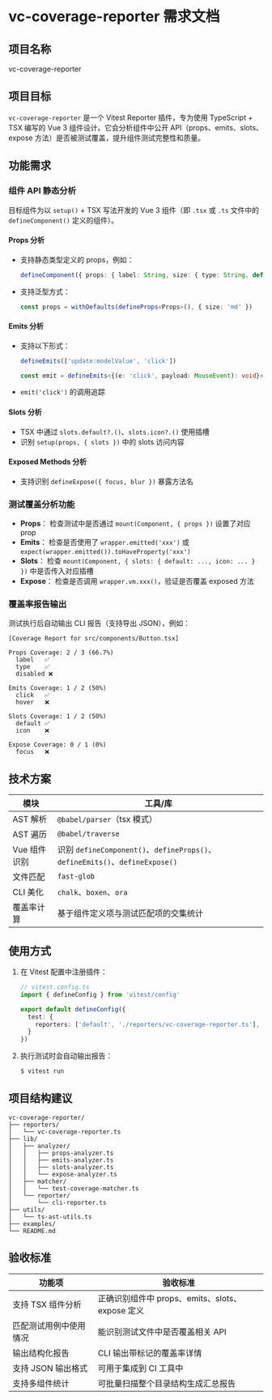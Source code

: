 # vc-coverage-reporter 需求文档

## 项目名称

vc-coverage-reporter

## 项目目标

`vc-coverage-reporter` 是一个 Vitest Reporter 插件，专为使用 TypeScript + TSX 编写的 Vue 3 组件设计。它会分析组件中公开 API（props、emits、slots、expose 方法）是否被测试覆盖，提升组件测试完整性和质量。

## 功能需求

### 组件 API 静态分析

目标组件为以 `setup()` + TSX 写法开发的 Vue 3 组件（即 `.tsx` 或 `.ts` 文件中的 `defineComponent()` 定义的组件）。

#### Props 分析

- 支持静态类型定义的 props，例如：
  ```typescript
  defineComponent({ props: { label: String, size: { type: String, default: 'md' } } })
  ```
- 支持泛型方式：
  ```typescript
  const props = withDefaults(defineProps<Props>(), { size: 'md' })
  ```

#### Emits 分析

- 支持以下形式：
  ```typescript
  defineEmits(['update:modelValue', 'click'])
  ```
  ```typescript
  const emit = defineEmits<{(e: 'click', payload: MouseEvent): void}>()
  ```
- `emit('click')` 的调用追踪

#### Slots 分析

- TSX 中通过 `slots.default?.()`、`slots.icon?.()` 使用插槽
- 识别 `setup(props, { slots })` 中的 slots 访问内容

#### Exposed Methods 分析

- 支持识别 `defineExpose({ focus, blur })` 暴露方法名

### 测试覆盖分析功能

- **Props**： 检查测试中是否通过 `mount(Component, { props })` 设置了对应 prop
- **Emits**： 检查是否使用了 `wrapper.emitted('xxx')` 或 `expect(wrapper.emitted()).toHaveProperty('xxx')`
- **Slots**： 检查 `mount(Component, { slots: { default: ..., icon: ... } })` 中是否传入对应插槽
- **Expose**： 检查是否调用 `wrapper.vm.xxx()`，验证是否覆盖 exposed 方法

### 覆盖率报告输出

测试执行后自动输出 CLI 报告（支持导出 JSON），例如：

```plaintext
[Coverage Report for src/components/Button.tsx]

Props Coverage: 2 / 3 (66.7%)
  label   ✅
  type    ✅
  disabled ❌

Emits Coverage: 1 / 2 (50%)
  click   ✅
  hover   ❌

Slots Coverage: 1 / 2 (50%)
  default ✅
  icon    ❌

Expose Coverage: 0 / 1 (0%)
  focus   ❌
```

## 技术方案

| 模块          | 工具/库                                                             |
|---------------|--------------------------------------------------------------------|
| AST 解析      | `@babel/parser`（tsx 模式）                                          |
| AST 遍历      | `@babel/traverse`                                                  |
| Vue 组件识别   | 识别 `defineComponent()`、`defineProps()`、`defineEmits()`、`defineExpose()` |
| 文件匹配      | `fast-glob`                                                        |
| CLI 美化      | `chalk`、`boxen`、`ora`                                             |
| 覆盖率计算    | 基于组件定义项与测试匹配项的交集统计                                  |

## 使用方式

1.  在 Vitest 配置中注册插件：

    ```typescript
    // vitest.config.ts
    import { defineConfig } from 'vitest/config'

    export default defineConfig({
      test: {
        reporters: ['default', './reporters/vc-coverage-reporter.ts'],
      }
    })
    ```

2.  执行测试时会自动输出报告：

    ```bash
    $ vitest run
    ```

## 项目结构建议

```
vc-coverage-reporter/
├── reporters/
│   └── vc-coverage-reporter.ts
├── lib/
│   ├── analyzer/
│   │   ├── props-analyzer.ts
│   │   ├── emits-analyzer.ts
│   │   ├── slots-analyzer.ts
│   │   └── expose-analyzer.ts
│   ├── matcher/
│   │   └── test-coverage-matcher.ts
│   └── reporter/
│       └── cli-reporter.ts
├── utils/
│   └── ts-ast-utils.ts
├── examples/
└── README.md
```

## 验收标准

| 功能项                 | 验收标准                                          |
|------------------------|---------------------------------------------------|
| 支持 TSX 组件分析      | 正确识别组件中 props、emits、slots、expose 定义        |
| 匹配测试用例中使用情况 | 能识别测试文件中是否覆盖相关 API                       |
| 输出结构化报告         | CLI 输出带标记的覆盖率详情                           |
| 支持 JSON 输出格式     | 可用于集成到 CI 工具中                              |
| 支持多组件统计         | 可批量扫描整个目录结构生成汇总报告                      |